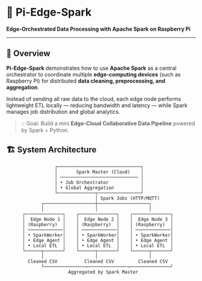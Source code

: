 # 🧠 Pi-Edge-Spark  
**Edge-Orchestrated Data Processing with Apache Spark on Raspberry Pi**

---

## 📘 Overview
**Pi-Edge-Spark** demonstrates how to use **Apache Spark** as a central orchestrator to coordinate multiple **edge-computing devices** (such as Raspberry Pi) for distributed **data cleaning, preprocessing, and aggregation**.

Instead of sending all raw data to the cloud, each edge node performs lightweight ETL locally — reducing bandwidth and latency — while Spark manages job distribution and global analytics.

> 💡 Goal: Build a mini **Edge-Cloud Collaborative Data Pipeline** powered by Spark + Python.

## 🏗️ System Architecture

```text
                  ┌───────────────────────────────┐
                  │       Spark Master (Cloud)    │
                  │ ───────────────────────────── │
                  │ • Job Orchestrator            │
                  │ • Global Aggregation          │
                  └──────────────┬────────────────┘
                                 │ Spark Jobs (HTTP/MQTT)
             ┌───────────────────┼───────────────────┐
             │                   │                   │
      ┌──────────────┐    ┌──────────────┐    ┌──────────────┐
      │  Edge Node 1 │    │  Edge Node 2 │    │  Edge Node 3 │
      │ (Raspberry)  │    │ (Raspberry)  │    │ (Raspberry)  │
      │ ─────────────│    │ ─────────────│    │ ─────────────│
      │ • SparkWorker│    │ • SparkWorker│    │ • SparkWorker│
      │ • Edge Agent │    │ • Edge Agent │    │ • Edge Agent │
      │ • Local ETL  │    │ • Local ETL  │    │ • Local ETL  │
      └──────┬───────┘    └──────┬───────┘    └──────┬───────┘
             │                   │                   │
        Cleaned CSV          Cleaned CSV         Cleaned CSV
             └───────────────→───────────────→───────────────┘
                       Aggregated by Spark Master
